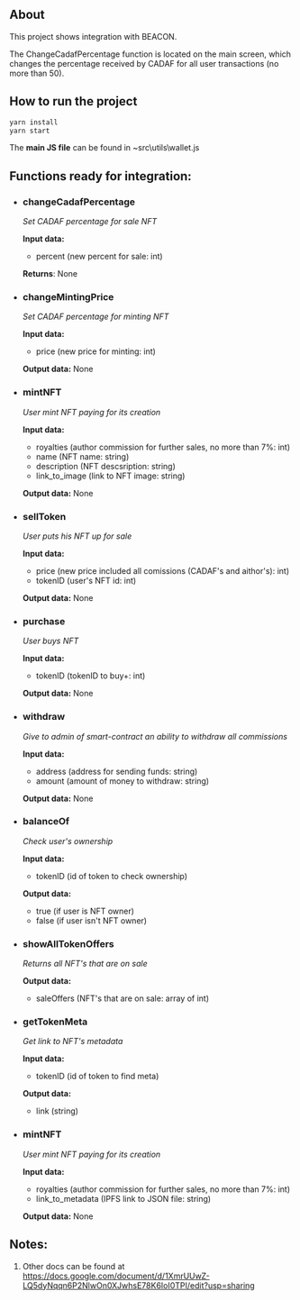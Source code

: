 ## About

This project shows integration with BEACON.

The ChangeCadafPercentage function is located on the main screen, which changes the percentage received by CADAF for all user transactions (no more than 50).


## How to run the project
```bash
yarn install
yarn start
```
The **main JS file** can be found in ~src\utils\wallet.js


## Functions **ready for integration**:

- ###  changeCadafPercentage
  *Set CADAF percentage for sale NFT*

  **Input data:** 
  -  percent (new percent for sale: int)
  
  **Returns**: None


- ###  changeMintingPrice
  *Set CADAF percentage for minting NFT*

  **Input data:**
  - price (new price for minting: int)
  
  **Output data:** None
  
  
- ###  mintNFT
  *User mint NFT paying for its creation*

  **Input data:**  
  -  royalties (author commission for further sales, no more than 7%: int)
  - name (NFT name: string)
  - description (NFT descsription: string)
  - link_to_image (link to NFT image: string)

  **Output data:** None

- ###  sellToken
  *User puts his NFT up for sale*

  **Input data:** 
  - price (new price included all comissions (CADAF's and aithor's): int) 
  - tokenID (user's NFT id: int)
 
  **Output data:** None


- ###  purchase
  *User buys NFT*

  **Input data:** 
  - tokenID  (tokenID to buy+: int)

  **Output data:** None


- ###  withdraw
  *Give to admin of smart-contract an ability to withdraw all commissions*

  **Input data:**
  - address (address for sending funds: string)
  - amount (amount of money to withdraw: string)

  **Output data:** None


- ###   balanceOf
  *Check user's ownership*

  **Input data:**
  - tokenID (id of token to check ownership)

  **Output data:** 
  - true (if user is NFT owner)
  - false (if user isn't NFT owner)


- ###   showAllTokenOffers
  *Returns all NFT's that are on sale*
  
  **Output data:**
  - saleOffers (NFT's that are on sale: array of int)


- ###   getTokenMeta
  *Get link to NFT's metadata*
  
  **Input data:**
  - tokenID (id of token to find meta)

  **Output data:**
  - link (string)


- ###  mintNFT
  *User mint NFT paying for its creation*

  **Input data:**  
  -  royalties (author commission for further sales, no more than 7%: int)
  - link_to_metadata (IPFS link to JSON file: string)

  **Output data:** None


## Notes:
1. Other docs can be found at https://docs.google.com/document/d/1XmrUUwZ-LQ5dyNqqn6P2NlwOn0XJwhsE78K6IoI0TPI/edit?usp=sharing
